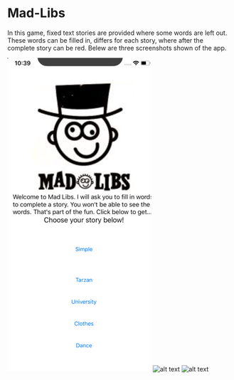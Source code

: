 # Mad-Libs

In this game, fixed text stories are provided where some words are left out. 
These words can be filled in, differs for each story, where after the complete story can be red.
Belew are three screenshots shown of the app.

![alt text](https://github.com/HugoLangeveld/Mad-Libs/blob/master/Schermafbeelding%202018-12-08%20om%2022.39.05.png)
![alt text]()
![alt text]()
